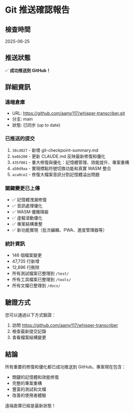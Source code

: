 # Git 推送確認報告

## 檢查時間
2025-06-25

## 推送狀態
✅ **成功推送到 GitHub！**

## 詳細資訊

### 遠端倉庫
- URL: https://github.com/aamy117/whisper-transcriber.git
- 分支: main
- 狀態: 已同步 (up to date)

### 已推送的提交
1. `38cd027` - 新增 git-checkpoint-summary.md
2. `be6b200` - 更新 CLAUDE.md 反映最新修復和優化
3. `435f081` - 重大修復與優化：記憶體管理、效能提升、專案重構
4. `a50d9aa` - 實現標點符號切換功能和真實 WASM 整合
5. `aca0ce2` - 修復大檔案音訊分割記憶體溢出問題

### 關鍵變更已上傳
- ✅ 記憶體洩漏修復
- ✅ 音訊處理優化
- ✅ WASM 優雅降級
- ✅ 虛擬滾動優化
- ✅ 專案結構重整
- ✅ 新功能實現（批次編輯、PWA、進度管理器等）

### 統計資訊
- 146 個檔案變更
- 47,735 行新增
- 12,896 行刪除
- 所有測試檔案已整理到 `/test/`
- 所有工具檔案已整理到 `/tools/`
- 所有文檔已整理到 `/docs/`

## 驗證方式
您可以通過以下方式驗證：
1. 訪問 https://github.com/aamy117/whisper-transcriber
2. 檢查最新提交記錄
3. 查看檔案結構變更

## 結論
所有重要的修復和優化都已成功推送到 GitHub。專案現在包含：
- 關鍵的記憶體和效能修復
- 完整的專案重構
- 豐富的測試和文檔
- 改善的使用者體驗

遠端倉庫已經是最新狀態！